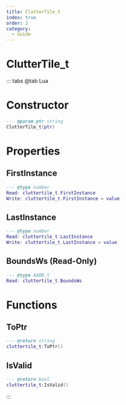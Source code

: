 ```yaml
---
title: ClutterTile_t
index: true
order: 2
category:
  - Guide
---
```


# ClutterTile_t

::: tabs
@tab Lua
# Constructor
```lua
--- @param ptr string
ClutterTile_t(ptr)
```
# Properties
## FirstInstance 
```lua
--- @type number
Read: cluttertile_t.FirstInstance
Write: cluttertile_t.FirstInstance = value
```
## LastInstance 
```lua
--- @type number
Read: cluttertile_t.LastInstance
Write: cluttertile_t.LastInstance = value
```
## BoundsWs (Read-Only)
```lua
--- @type AABB_t
Read: cluttertile_t.BoundsWs
```
# Functions
## ToPtr
```lua
--- @return string
cluttertile_t:ToPtr()
```
## IsValid
```lua
--- @return bool
cluttertile_t:IsValid()
```

:::